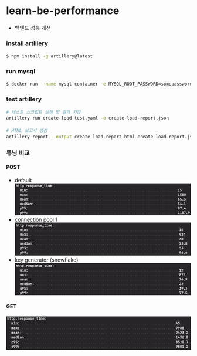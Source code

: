 # learn-be-performance

- 백엔드 성능 개선

### install artillery
```bash
$ npm install -g artillery@latest
```

### run mysql
```bash
$ docker run --name mysql-container -e MYSQL_ROOT_PASSWORD=somepassword -e MYSQL_DATABASE=shortenurl -p 3306:3306 -d mysql:latest
```

### test artillery
```bash
# 테스트 스크립트 실행 및 결과 저장
artillery run create-load-test.yaml -o create-load-report.json

# HTML 보고서 생성
artillery report --output create-load-report.html create-load-report.json
```

### 튜닝 비교

#### POST

- default
![step_post_0.png](src/main/resources/static/images/step_post_0.png)
- connection pool 1
![step_post_1.png](src/main/resources/static/images/step_post_1.png)
- key generator (snowflake)
![step_post_2.png](src/main/resources/static/images/step_post_2.png)
#### GET
![step_get_0.png](src/main/resources/static/images/step_get_0.png)
